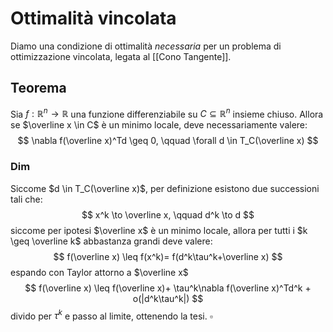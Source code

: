 # Ottimalità vincolata
Diamo una condizione di ottimalità _necessaria_ per un problema di ottimizzazione vincolata, legata al [[Cono Tangente]].

## Teorema
Sia $f : \mathbb{R}^n \to \mathbb{R}$ una funzione differenziabile su $C\subseteq \mathbb{R}^n$ insieme chiuso. Allora se $\overline x \in C$ è un minimo locale, deve necessariamente valere:
$$
\nabla f(\overline x)^Td \geq 0, \qquad \forall d \in T_C(\overline x)
$$
### Dim
Siccome $d \in T_C(\overline x)$, per definizione esistono due successioni tali che:
$$
x^k \to \overline x, \qquad d^k \to d
$$
siccome per ipotesi $\overline x$ è un minimo locale, allora per tutti i $k \geq \overline k$ abbastanza grandi deve valere:
$$
f(\overline x) \leq f(x^k)= f(d^k\tau^k+\overline x)
$$
espando con Taylor attorno a $\overline x$
$$
f(\overline x) \leq f(\overline x)+ \tau^k\nabla f(\overline x)^Td^k + o(|d^k\tau^k|)
$$
divido per $\tau^k$ e passo al limite, ottenendo la tesi. $\square$
